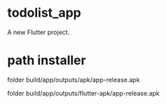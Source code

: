 # todolist_app

A new Flutter project.

# path installer

folder build/app/outputs/apk/app-release.apk

folder build/app/outputs/flutter-apk/app-release.apk
